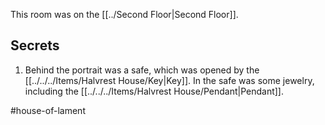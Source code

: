 This room was on the [[../Second Floor|Second Floor]].

## Secrets
1. Behind the portrait was a safe, which was opened by the [[../../../Items/Halvrest House/Key|Key]]. In the safe was some jewelry, including the [[../../../Items/Halvrest House/Pendant|Pendant]].

#house-of-lament